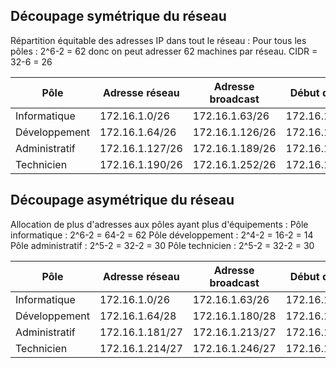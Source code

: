 ## Découpage symétrique du réseau

Répartition équitable des adresses IP dans tout le réseau :
Pour tous les pôles : 2^6-2 = 62 donc on peut adresser 62 machines par réseau.
CIDR = 32-6 = 26

| Pôle          | Adresse réseau  | Adresse broadcast | Début de plage  | Fin de plage    |
| ------------- | --------------- | ----------------- | --------------- | --------------- |
| Informatique  | 172.16.1.0/26   | 172.16.1.63/26    | 172.16.1.1/26   | 172.16.1.62/26  |
| Développement | 172.16.1.64/26  | 172.16.1.126/26   | 172.16.1.65/26  | 172.16.1.125/26 |
| Administratif | 172.16.1.127/26 | 172.16.1.189/26   | 172.16.1.128/26 | 172.16.1.188/26 |
| Technicien    | 172.16.1.190/26 | 172.16.1.252/26   | 172.16.1.191/26 | 172.16.1.251/26 |

## Découpage asymétrique du réseau

Allocation de plus d'adresses aux pôles ayant plus d'équipements :
Pôle informatique : 2^6-2 = 64-2 = 62
Pôle développement : 2^4-2 = 16-2 = 14
Pôle administratif : 2^5-2 = 32-2 = 30
Pôle technicien : 2^5-2 = 32-2 = 30

| Pôle          | Adresse réseau  | Adresse broadcast | Début de plage  | Fin de plage    |
| ------------- | --------------- | ----------------- | --------------- | --------------- |
| Informatique  | 172.16.1.0/26   | 172.16.1.63/26    | 172.16.1.1/26   | 172.16.1.62/26  |
| Développement | 172.16.1.64/28  | 172.16.1.180/28   | 172.16.1.65/28  | 172.16.1.179/28 |
| Administratif | 172.16.1.181/27 | 172.16.1.213/27   | 172.16.1.182/27 | 172.16.1.212/27 |
| Technicien    | 172.16.1.214/27 | 172.16.1.246/27   | 172.16.1.215/27 | 172.16.1.245/27 |
